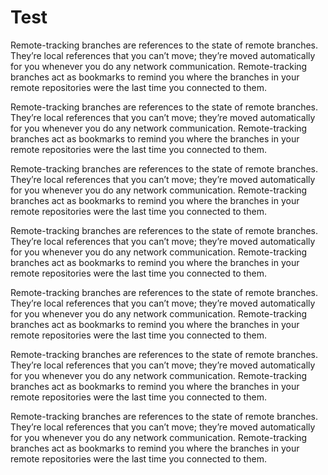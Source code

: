 # Test

Remote-tracking branches are references to the state of remote branches. They’re local references that you can’t move; they’re moved automatically for you whenever you do any network communication. Remote-tracking branches act as bookmarks to remind you where the branches in your remote repositories were the last time you connected to them.

Remote-tracking branches are references to the state of remote branches. They’re local references that you can’t move; they’re moved automatically for you whenever you do any network communication. Remote-tracking branches act as bookmarks to remind you where the branches in your remote repositories were the last time you connected to them.

Remote-tracking branches are references to the state of remote branches. They’re local references that you can’t move; they’re moved automatically for you whenever you do any network communication. Remote-tracking branches act as bookmarks to remind you where the branches in your remote repositories were the last time you connected to them.

Remote-tracking branches are references to the state of remote branches. They’re local references that you can’t move; they’re moved automatically for you whenever you do any network communication. Remote-tracking branches act as bookmarks to remind you where the branches in your remote repositories were the last time you connected to them.

Remote-tracking branches are references to the state of remote branches. They’re local references that you can’t move; they’re moved automatically for you whenever you do any network communication. Remote-tracking branches act as bookmarks to remind you where the branches in your remote repositories were the last time you connected to them.

Remote-tracking branches are references to the state of remote branches. They’re local references that you can’t move; they’re moved automatically for you whenever you do any network communication. Remote-tracking branches act as bookmarks to remind you where the branches in your remote repositories were the last time you connected to them.

Remote-tracking branches are references to the state of remote branches. They’re local references that you can’t move; they’re moved automatically for you whenever you do any network communication. Remote-tracking branches act as bookmarks to remind you where the branches in your remote repositories were the last time you connected to them.

